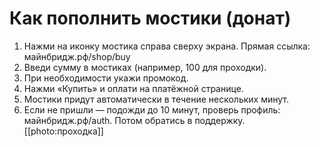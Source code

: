 # Как пополнить мостики (донат)
1. Нажми на иконку мостика справа сверху экрана. Прямая ссылка: майнбридж.рф/shop/buy
2. Введи сумму в мостиках (например, 100 для проходки).
3. При необходимости укажи промокод.
4. Нажми «Купить» и оплати на платёжной странице.
5. Мостики придут автоматически в течение нескольких минут.
6. Если не пришли — подожди до 10 минут, проверь профиль: майнбридж.рф/auth. Потом обратись в поддержку.
[[photo:проходка]]        
